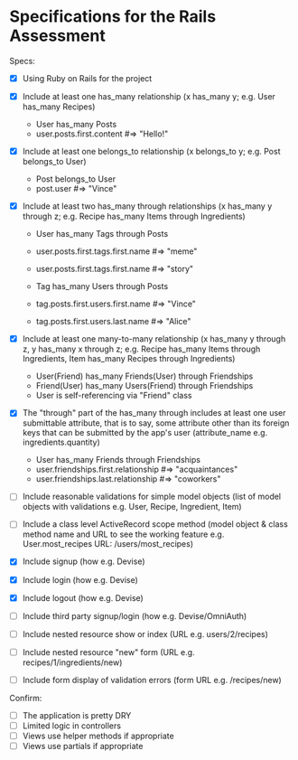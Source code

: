 # Specifications for the Rails Assessment

Specs:
- [x] Using Ruby on Rails for the project
- [x] Include at least one has_many relationship (x has_many y; e.g. User has_many Recipes)
  * User has_many Posts
  * user.posts.first.content #=> "Hello!"

- [x] Include at least one belongs_to relationship (x belongs_to y; e.g. Post belongs_to User)
  * Post belongs_to User
  * post.user #=> "Vince"

- [x] Include at least two has_many through relationships (x has_many y through z; e.g. Recipe has_many Items through Ingredients)
  * User has_many Tags through Posts
  * user.posts.first.tags.first.name #=> "meme"
  * user.posts.first.tags.first.name #=> "story"

  * Tag has_many Users through Posts
  * tag.posts.first.users.first.name #=> "Vince"
  * tag.posts.first.users.last.name #=> "Alice"

- [x] Include at least one many-to-many relationship (x has_many y through z, y has_many x through z; e.g. Recipe has_many Items through Ingredients, Item has_many Recipes through Ingredients)
  * User(Friend) has_many Friends(User) through Friendships
  * Friend(User) has_many Users(Friend) through Friendships
  * User is self-referencing via "Friend" class

- [x] The "through" part of the has_many through includes at least one user submittable attribute, that is to say, some attribute other than its foreign keys that can be submitted by the app's user (attribute_name e.g. ingredients.quantity)
  * User has_many Friends through Friendships
  * user.friendships.first.relationship #=> "acquaintances"
  * user.friendships.last.relationship #=> "coworkers"

- [ ] Include reasonable validations for simple model objects (list of model objects with validations e.g. User, Recipe, Ingredient, Item)
- [ ] Include a class level ActiveRecord scope method (model object & class method name and URL to see the working feature e.g. User.most_recipes URL: /users/most_recipes)
- [x] Include signup (how e.g. Devise)
- [x] Include login (how e.g. Devise)
- [x] Include logout (how e.g. Devise)
- [ ] Include third party signup/login (how e.g. Devise/OmniAuth)
- [ ] Include nested resource show or index (URL e.g. users/2/recipes)
- [ ] Include nested resource "new" form (URL e.g. recipes/1/ingredients/new)
- [ ] Include form display of validation errors (form URL e.g. /recipes/new)

Confirm:
- [ ] The application is pretty DRY
- [ ] Limited logic in controllers
- [ ] Views use helper methods if appropriate
- [ ] Views use partials if appropriate

